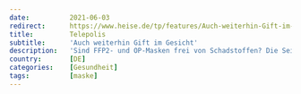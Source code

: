 ```yaml
---
date:          2021-06-03
redirect:      https://www.heise.de/tp/features/Auch-weiterhin-Gift-im-Gesicht-6060341.html
title:         Telepolis
subtitle:      'Auch weiterhin Gift im Gesicht'
description:   'Sind FFP2- und OP-Masken frei von Schadstoffen? Die Seite Correctiv.org sieht „keine Belege“ dafür. Faktencheck eines Faktenchecks'
country:       [DE]
categories:    [Gesundheit]
tags:          [maske]
---
```

